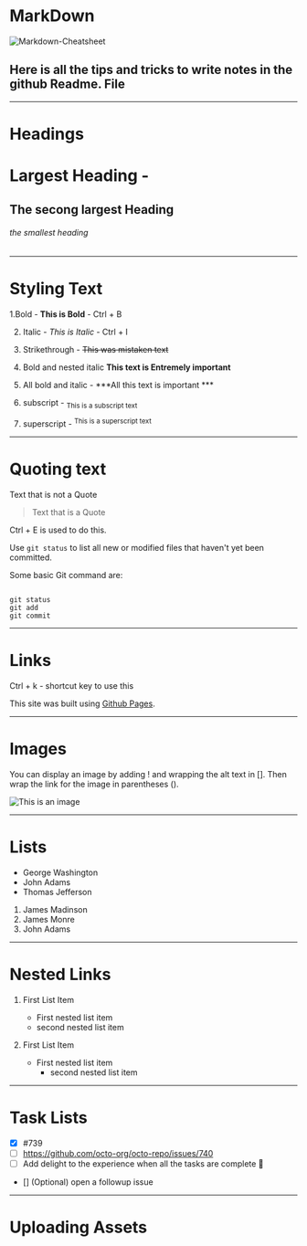 # MarkDown

![Markdown-Cheatsheet](https://github.com/adam-p/markdown-here/wiki/Markdown-Cheatsheet)

## Here is all the tips and tricks to write notes in the github Readme. File

________________________________________________________________________________________________________________________________________________________________
# Headings

# Largest Heading -

## The secong largest Heading 

###### the smallest heading 

________________________________________________________________________________________________________________________________________________________________

# Styling Text 

1.Bold - **This is Bold** -  Ctrl + B

2. Italic - *This is Italic* - Ctrl + I

3. Strikethrough - ~~This was mistaken text~~ 

4. Bold and nested italic **This text is __Entremely__ important**

5. All bold and italic -  ***All this text is important ***

6. subscript  -  <sub> This is a subscript text </sub> 

7. superscript - <sup> This is a superscript text </sup>

________________________________________________________________________________________________________________________________________________________________

# Quoting text 

Text that is not a Quote

> Text that is a Quote 

Ctrl + E is used to do this. 

Use `git status` to list all new or modified files that haven't yet been committed. 

Some basic Git command are:  
```

git status 
git add  
git commit

```

________________________________________________________________________________________________________________________________________________________________

# Links

Ctrl + k - shortcut key to use this 

This site was built using [Github Pages](https://pages.github.com/).

________________________________________________________________________________________________________________________________________________________________

# Images 

You can display an image by adding ! and wrapping the alt text in []. Then  wrap the link for the image in parentheses ().

![This is an image](https://myoctocat.com/assets/images/base-octocat.svg)

________________________________________________________________________________________________________________________________________________________________

# Lists 

- George Washington
- John Adams
- Thomas Jefferson

1. James Madinson
2. James Monre 
3. John Adams

________________________________________________________________________________________________________________________________________________________________

# Nested Links 

1. First List Item
   - First nested list item
   - second nested list item 

1. First List Item
   - First nested list item
     - second nested list item 

________________________________________________________________________________________________________________________________________________________________

# Task Lists 

- [x] #739
- [ ] https://github.com/octo-org/octo-repo/issues/740
- [ ] Add delight to the experience when all the tasks are complete :tada:

- [] \(Optional) open a followup issue
  
________________________________________________________________________________________________________________________________________________________________

# Uploading Assets





  

